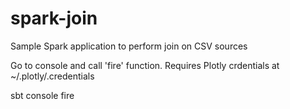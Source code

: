 # spark-join
Sample Spark application to perform join on CSV sources

Go to console and call 'fire' function. 
Requires Plotly crdentials at ~/.plotly/.credentials

sbt console fire
